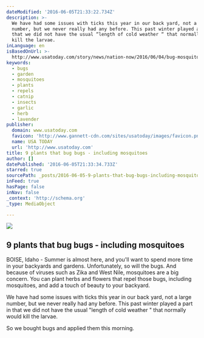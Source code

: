 ```yaml
---
dateModified: '2016-06-05T21:33:22.734Z'
description: >-
  We have had some issues with ticks this year in our back yard, not a large
  number, but we never really had any before. This past winter played a part in
  that we did not have the usual “length of cold weather “ that normally would
  kill the larvae.
inLanguage: en
isBasedOnUrl: >-
  http://www.usatoday.com/story/news/nation-now/2016/06/04/bug-mosquito-repellent-plants/85400368/
keywords:
  - bugs
  - garden
  - mosquitoes
  - plants
  - repels
  - catnip
  - insects
  - garlic
  - herb
  - lavender
publisher:
  domain: www.usatoday.com
  favicon: 'http://www.gannett-cdn.com/sites/usatoday/images/favicon.png'
  name: USA TODAY
  url: 'http://www.usatoday.com'
title: 9 plants that bug bugs - including mosquitoes
author: []
datePublished: '2016-06-05T21:33:34.733Z'
starred: true
sourcePath: _posts/2016-06-05-9-plants-that-bug-bugs-including-mosquitoes.md
inFeed: true
hasPage: false
inNav: false
_context: 'http://schema.org'
_type: MediaObject

---
```

<article style=""><img src="https://s3-us-west-2.amazonaws.com/the-grid-img/p/38a9d97afe5b4924d194341246ec9efa192ff568.jpg" /><h1>9 plants that bug bugs - including mosquitoes</h1><p>BOISE, Idaho - Summer is almost here, and you'll want to spend more time in your backyards and gardens. Unfortunately, so will the bugs. And because of viruses such as Zika and West Nile, mosquitoes are a big concern. You can plant herbs and flowers that repel those bugs, including mosquitoes, and add a touch of beauty to your backyard.</p></article>

We have had some issues with ticks this year in our back yard, not a large number, but we never really had any before. This past winter played a part in that we did not have the usual "length of cold weather " that normally would kill the larvae.

So we bought bugs and applied them this morning.